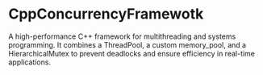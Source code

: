 # CppConcurrencyFramewotk
A high-performance C++ framework for multithreading and systems programming. It combines a ThreadPool, a custom memory_pool, and a HierarchicalMutex to prevent deadlocks and ensure efficiency in real-time applications. 
